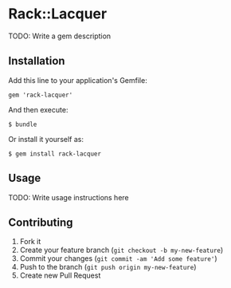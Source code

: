# Rack::Lacquer

TODO: Write a gem description

## Installation

Add this line to your application's Gemfile:

    gem 'rack-lacquer'

And then execute:

    $ bundle

Or install it yourself as:

    $ gem install rack-lacquer

## Usage

TODO: Write usage instructions here

## Contributing

1. Fork it
2. Create your feature branch (`git checkout -b my-new-feature`)
3. Commit your changes (`git commit -am 'Add some feature'`)
4. Push to the branch (`git push origin my-new-feature`)
5. Create new Pull Request
